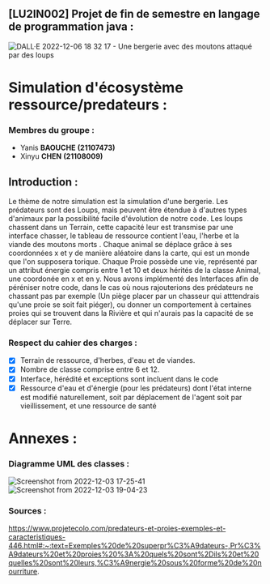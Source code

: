 ## [LU2IN002] Projet de fin de semestre en langage de programmation java : 

![DALL·E 2022-12-06 18 32 17 - Une bergerie avec des moutons attaqué par des loups ](https://user-images.githubusercontent.com/99649037/205981647-9f9625b3-03e1-4ad6-b0a3-eb475b7e9c56.png)



# Simulation d'écosystème ressource/predateurs : 


### **Membres du groupe :**
- Yanis **BAOUCHE** __(21107473)__
- Xinyu **CHEN** __(21108009)__


## Introduction :

Le thème de notre simulation est la simulation d'une bergerie. Les prédateurs sont des Loups, mais peuvent être étendue  à d'autres types d'animaux par la possibilité facile d'évolution de notre code. Les loups chassent dans un Terrain, cette capacité leur est transmise par une interface chasser, le tableau de ressource contient l'eau, l'herbe et la viande des moutons morts . Chaque animal se déplace grâce à ses coordonnées x et y de manière aléatoire dans la carte, qui est un monde que l'on supposera torique. Chaque Proie possède une vie, représenté par un attribut énergie compris entre 1 et 10 et deux hérités de la classe Animal, une coordonée en x et en y. 
Nous avons implémenté des Interfaces afin de péréniser notre code, dans le cas où nous rajouterions des prédateurs ne chassant pas par exemple (Un piège placer par un chasseur qui atttendrais qu'une proie se soit fait piéger), ou donner un comportement à certaines proies qui se trouvent dans la Rivière et qui n'aurais pas la capacité de se déplacer sur Terre. 

### Respect du cahier des charges :
- [X] Terrain de ressource, d'herbes, d'eau et de viandes.
- [X] Nombre de classe comprise entre 6 et 12.
- [X] Interface, hérédité et exceptions sont incluent dans le code 
- [X] Ressource d'eau et d'énergie (pour les prédateurs) dont l'état interne est modifié naturellement, soit par déplacement de l'agent soit par vieillissement, et une ressource de santé

# Annexes :
### Diagramme UML des classes : 

![Screenshot from 2022-12-03 17-25-41](https://user-images.githubusercontent.com/99649037/205451279-5caec99f-b197-4876-9a08-8d41383b0910.png)
![Screenshot from 2022-12-03 19-04-23](https://user-images.githubusercontent.com/99649037/205455425-d6104ca6-d044-4c97-9ef1-bed3a8186242.png)

### Sources :
https://www.projetecolo.com/predateurs-et-proies-exemples-et-caracteristiques-446.html#:~:text=Exemples%20de%20superpr%C3%A9dateurs-,Pr%C3%A9dateurs%20et%20proies%20%3A%20quels%20sont%2Dils%20et%20quelles%20sont%20leurs,%C3%A9nergie%20sous%20forme%20de%20nourriture.
